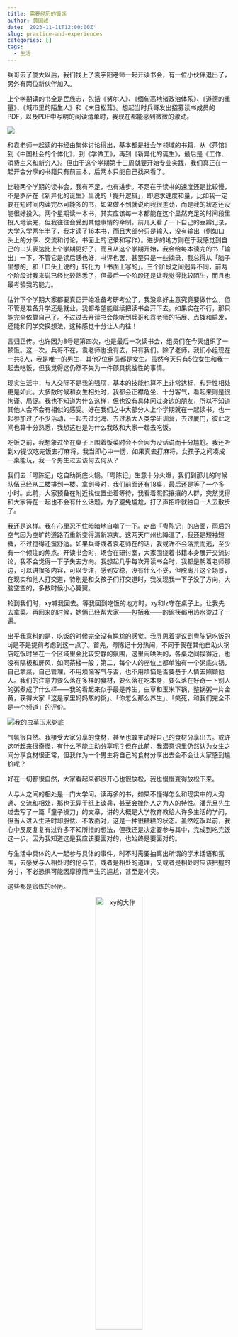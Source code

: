 ```yaml
---
title: 需要经历的锻炼
author: 黄国政
date: '2023-11-11T12:00:00Z'
slug: practice-and-experiences
categories: []
tags:
  - 生活
---
```


<!--more-->

兵哥去了厦大以后，我们找上了袁宇阳老师一起开读书会，有一位小伙伴退出了，另外有两位新伙伴加入。

上个学期读的书全是民族志，包括《努尔人》、《缅甸高地诸政治体系》、《道德的重量》、《城市里的陌生人》和《末日松茸》。想起当时兵哥发出招募读书成员的PDF，以及PDF中写明的阅读清单时，我现在都能感到微微的激动。

![](https://cdn.jsdelivr.net/gh/residualsun1/blog-static/images/2023/11/11-11-zhaomu.png)

和袁老师一起读的书经由集体讨论得出，基本都是社会学领域的书籍，从《茶馆》到《中国社会的个体化》，到《学做工》，再到《新异化的诞生》，最后是《工作、消费主义和新穷人》。但由于这个学期第十三周就要开始专业实践，我们真正在一起开会分享的书籍只有前三本，后两本只能自己找来看了。

比较两个学期的读书会，我有不足，也有进步。不足在于读书的速度还是比较慢，不是罗萨在《新异化的诞生》里说的「提升逻辑」，即追求速度和量，比如我一定要在短时间内读完尽可能多的书，如果做不到就说明我很差劲，而是我的状态还没能很好投入。两个星期读一本书，其实应该每一本都能在这个显然充足的时间段里投入地读完，但我往往会受到其他事情的牵制。前几天看了一下自己的豆瓣记录，大学入学两年半了，我才读了16本书，而且大部分只是输入，没有输出（例如口头上的分享、交流和讨论，书面上的记录和写作）。进步的地方则在于我感觉到自己的口头表达比上个学期更好了，而且从这个学期开始，我会给每本读完的书「输出」一下，不管它是读后感也好，书评也罢，甚至只是一些摘录，我总得从「脑子里想的」和「口头上说的」转化为「书面上写的」。三个阶段之间迥异不同，前两个阶段对我来说已经比较熟悉了，但最后一个阶段还是让我觉得比较陌生，而且也最考验我的能力。

估计下个学期大家都要真正开始准备考研考公了，我没拿好主意究竟要做什么，但不管是准备升学还是就业，我都希望能继续把读书会开下去。如果实在不行，那只能完全依靠自己了。不过过去开读书会能听到兵哥和袁老师的拓展、点拨和启发，还能和同学交换想法，这种感觉十分让人向往！

言归正传。也许因为8号是第四次，也是最后一次读书会，组员们在今天组织了一顿饭。这一次，兵哥不在，袁老师也没有去，只有我们。除了老师，我们小组现在一共8人，我是唯一的男生，其他7位组员都是女生。虽然今天只有5位女生和我一起去吃饭，但我觉得这仍然不失为一件颇具挑战性的事情。

现实生活中，与人交际不是我的强项，基本的技能也算不上非常达标，和异性相处更是如此。大多数时候和女生相处时，我都会正襟危坐、十分客气，看起来则是很拘谨、局促。我也不知道为什么这样，但也没有具体问过身边的朋友，所以不知道其他人会不会有相似的感受。好在我们之中大部分人上个学期就在一起读书，也一起参加过了不少活动，一起去过北海、去过浙大人类学研训营，去过厦门，彼此之间也算十分熟悉，我想这也是为什么我敢和大家一起去吃饭。

吃饭之前，我想象过坐在桌子上围着饭菜时会不会因为没话说而十分尴尬。我还听到xy提议吃完饭去打麻将，我当即心中一愣，如果真去打麻将，女孩子之间凑成一桌能玩，我一个男生过去该何去何从？

我们去「粤陈记」吃自助粥底火锅。「粤陈记」生意十分火爆，我们到那儿的时候队伍已经从二楼排到一楼。拿到号时，我们前面还有18桌，最后还是等了一个多小时。此前，大家预备在附近找位置坐着等待，我看着熙熙攘攘的人群，突然觉得和大家待在一起也不会有什么话题，为了避免尴尬，打了声招呼就独自一人去散步了。

我还是这样。我在心里忍不住暗暗地自嘲了一下。走出『粤陈记」的店面，雨后的空气因为空旷的道路而重新变得清新凉爽。这两天广州也降温了，我还是短袖短裤，不过觉得还蛮舒适。如果兵哥或者袁老师在的话，我或许不会落荒而逃，至少有一个倾注的焦点。开读书会时，场合在研讨室，大家围绕着书籍本身展开交流讨论，我不会觉得一下子失去方向。我想起几乎每次开读书会时，我都是朝着老师那边，可以讲很多内容，可以专注，感到安稳，没有什么不妥，但脱离开这个场景，在现实和他人打交道，特别是和女孩子们打交道时，我发现我一下子没了方向，大脑空空的，多数时候小心翼翼。

轮到我们时，xy喊我回去。等我回到吃饭的地方时，xy和lz守在桌子上，让我先去拿菜。再回来的时候，她俩已经帮大家——包括我——的碗筷都用热水烫过了一遍。

出乎我意料的是，吃饭的时候完全没有尴尬的感觉。我寻思着提议到粤陈记吃饭的bj是不是提前考虑到这一点了。首先，粤陈记十分热闹，不同于我在其他自助火锅店吃饭时坐在一个区域里会比较安静的氛围，这里闹哄哄的，各桌之间挨得近，也没有隔板和屏风，如同茶楼一般；第二，每个人的座位上都单独有一个粥底火锅，自己拿菜，自己管理，不用烦恼客气与否，也不用烦恼是否要基于人情去照顾他人。我们的注意力要么落在多样的食材，要么落在吃本身，要么落在好奇一下别人的粥煮成了什么样——我的看起来似乎最是养生，虫草和玉米下锅，整锅粥一片金黄，获得大家「这是家里妈妈熬的粥」、「你怎么那么养生」、「笑死，和我们完全不是一个频道」的评价。

![我的虫草玉米粥底](https://cdn.jsdelivr.net/gh/residualsun1/blog-static/images/2023/11/11-11-porridge.jpg)

气氛很自然。我接受大家分享的食材，甚至也敢主动将自己的食材分享出去。或许这听起来很奇怪，有什么不能主动分享呢？但在此前，我潜意识里仍然认为女生之间分享食材很正常，但我作为一个男生将自己的食材分享出去会不会让大家感到尴尬呢？

好在一切都很自然，大家看起来都很开心也很放松，我也慢慢变得放松下来。

人与人之间的相处是一门大学问。读再多的书，如果不懂得怎么和现实中的人沟通、交流和相处，那也无异于纸上谈兵，甚至会挫伤人之为人的特性。潘光旦先生过去写了一篇「童子操刀」的文章，讲的大概是大学教育教给人许多生活的学问，但当人进入生活时却胆怯、不敢面对，这是一种很糟糕的状态。虽然吃饭以前，我心中反反复复有过许多不知所措的想法，但我还是决定要参与其中，完成到吃完饭这一步。因为我知道这是我应该要面对的，也始终是要面对的。

与生活中具体的人一起参与具体的事件，时不时需要抽离出所谓的学术话语和氛围，去感受与人相处时的伦与节，或者是相处的道理，又或者是相处时应该把握的分寸，不必恐惧可能因摩擦而产生的尴尬，甚至是冲突。

这些都是锻炼的经历。

<center>
<figure>
<img src="https://cdn.jsdelivr.net/gh/residualsun1/blog-static/images/2023/11/11-11-nihuawocai.jpg" alt="xy的大作" width=50% height=50%>
<figcaption>最后附上一张你画我猜时xy的抽象画作，承包了大家两分钟的笑点</figcaption>
</figure>
</center>